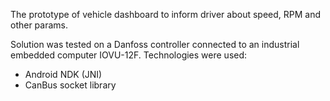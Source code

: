 The prototype of vehicle dashboard to inform driver about speed, RPM and other params.

Solution was tested on a Danfoss controller connected to an industrial embedded computer IOVU-12F.
Technologies were used:
- Android NDK (JNI)
- CanBus socket library
